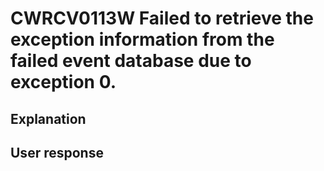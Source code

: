 # CWRCV0113W Failed to retrieve the exception information from the failed event database due to exception 0.

## Explanation

## User response